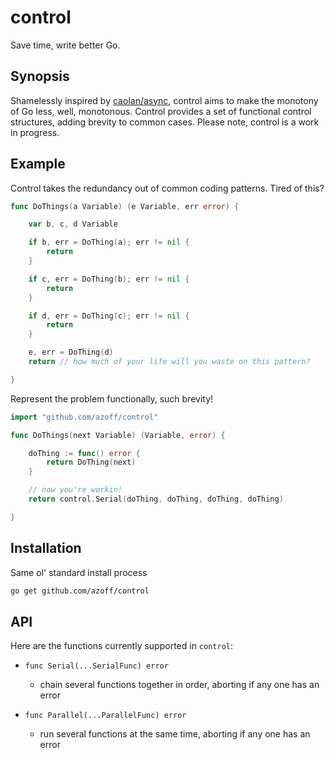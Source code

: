 control
=======
Save time, write better Go.

Synopsis
---------
Shamelessly inspired by [caolan/async][1], control aims to make the monotony of Go less, well, monotonous. Control
provides a set of functional control structures, adding brevity to common cases. Please note, control is a work in
progress.

Example
-------
Control takes the redundancy out of common coding patterns. Tired of this?

```go
func DoThings(a Variable) (e Variable, err error) {

	var b, c, d Variable

	if b, err = DoThing(a); err != nil {
		return
	}

	if c, err = DoThing(b); err != nil {
		return
	}

	if d, err = DoThing(c); err != nil {
		return
	}

	e, err = DoThing(d)
	return // how much of your life will you waste on this pattern?

}
```

Represent the problem functionally, such brevity!

```go
import "github.com/azoff/control"

func DoThings(next Variable) (Variable, error) {

	doThing := func() error {
		return DoThing(next)
	}

	// now you're workin!
	return control.Serial(doThing, doThing, doThing, doThing)

}
```

Installation
------------
Same ol' standard install process

```sh
go get github.com/azoff/control
```

API
---
Here are the functions currently supported in `control`:

- `func Serial(...SerialFunc) error`
   + chain several functions together in order, aborting if any one has an error

- `func Parallel(...ParallelFunc) error`
   + run several functions at the same time, aborting if any one has an error

[1]:https://github.com/caolan/async